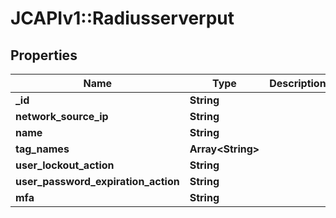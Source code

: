 # JCAPIv1::Radiusserverput

## Properties
Name | Type | Description | Notes
------------ | ------------- | ------------- | -------------
**_id** | **String** |  | [optional] 
**network_source_ip** | **String** |  | [optional] 
**name** | **String** |  | [optional] 
**tag_names** | **Array&lt;String&gt;** |  | [optional] 
**user_lockout_action** | **String** |  | [optional] 
**user_password_expiration_action** | **String** |  | [optional] 
**mfa** | **String** |  | [optional] 


